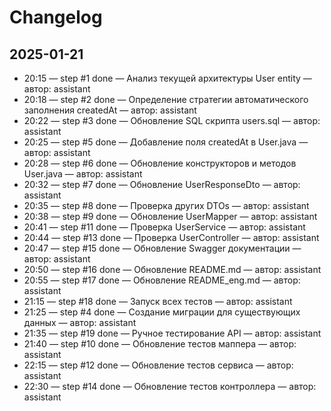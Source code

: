 # Changelog

## 2025-01-21
- 20:15 — step #1 done — Анализ текущей архитектуры User entity — автор: assistant
- 20:18 — step #2 done — Определение стратегии автоматического заполнения createdAt — автор: assistant
- 20:22 — step #3 done — Обновление SQL скрипта users.sql — автор: assistant
- 20:25 — step #5 done — Добавление поля createdAt в User.java — автор: assistant
- 20:28 — step #6 done — Обновление конструкторов и методов User.java — автор: assistant
- 20:32 — step #7 done — Обновление UserResponseDto — автор: assistant
- 20:35 — step #8 done — Проверка других DTOs — автор: assistant
- 20:38 — step #9 done — Обновление UserMapper — автор: assistant
- 20:41 — step #11 done — Проверка UserService — автор: assistant
- 20:44 — step #13 done — Проверка UserController — автор: assistant
- 20:47 — step #15 done — Обновление Swagger документации — автор: assistant
- 20:50 — step #16 done — Обновление README.md — автор: assistant
- 20:55 — step #17 done — Обновление README_eng.md — автор: assistant
- 21:15 — step #18 done — Запуск всех тестов — автор: assistant
- 21:25 — step #4 done — Создание миграции для существующих данных — автор: assistant
- 21:35 — step #19 done — Ручное тестирование API — автор: assistant
- 21:40 — step #10 done — Обновление тестов маппера — автор: assistant
- 22:15 — step #12 done — Обновление тестов сервиса — автор: assistant
- 22:30 — step #14 done — Обновление тестов контроллера — автор: assistant